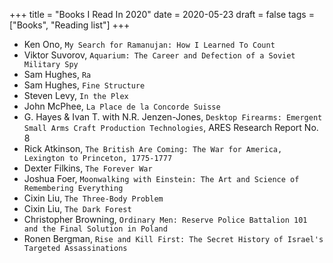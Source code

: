 +++
title = "Books I Read In 2020"
date = 2020-05-23
draft = false
tags = ["Books", "Reading list"]
+++

- Ken Ono, `My Search for Ramanujan: How I Learned To Count`
- Viktor Suvorov, `Aquarium: The Career and Defection of a Soviet Military Spy`
- Sam Hughes, `Ra`
- Sam Hughes, `Fine Structure`
- Steven Levy, `In the Plex`
- John McPhee, `La Place de la Concorde Suisse`
- G. Hayes & Ivan T. with N.R. Jenzen-Jones, `Desktop Firearms: Emergent Small Arms Craft Production Technologies`, ARES Research Report No. 8
- Rick Atkinson, `The British Are Coming: The War for America, Lexington to Princeton, 1775-1777`
- Dexter Filkins, `The Forever War`
- Joshua Foer, `Moonwalking with Einstein: The Art and Science of Remembering Everything`
- Cixin Liu, `The Three-Body Problem`
- Cixin Liu, `The Dark Forest`
- Christopher Browning, `Ordinary Men: Reserve Police Battalion 101 and the Final Solution in Poland`
- Ronen Bergman, `Rise and Kill First: The Secret History of Israel's Targeted Assassinations`
